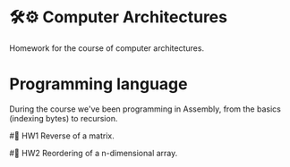 # 🛠️⚙️ Computer Architectures
Homework for the course of computer architectures.

# Programming language
During the course we've been programming in Assembly, from the basics (indexing bytes) to recursion. 

#📝 HW1
Reverse of a matrix.

#📝 HW2
Reordering of a n-dimensional array.
